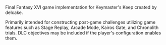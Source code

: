 Final Fantasy XVI game implementation for Keymaster's Keep created by delcake.

Primarily intended for constructing post-game challenges utilizing game features such as Stage Replay, Arcade Mode, Kairos Gate,
and Chronolith trials. DLC objectives may be included if the player's configuration enables them.